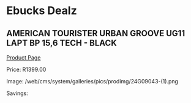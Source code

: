 
# Ebucks Dealz
## AMERICAN TOURISTER URBAN GROOVE UG11 LAPT BP 15,6 TECH - BLACK
[Product Page](https://www.ebucks.com/web/shop/productSelected.do?prodId=1236150754&catId=365267763)

Price: R1399.00

Image: /web/cms/system/galleries/pics/prodimg/24G09043-(1).png

Savings: 


	